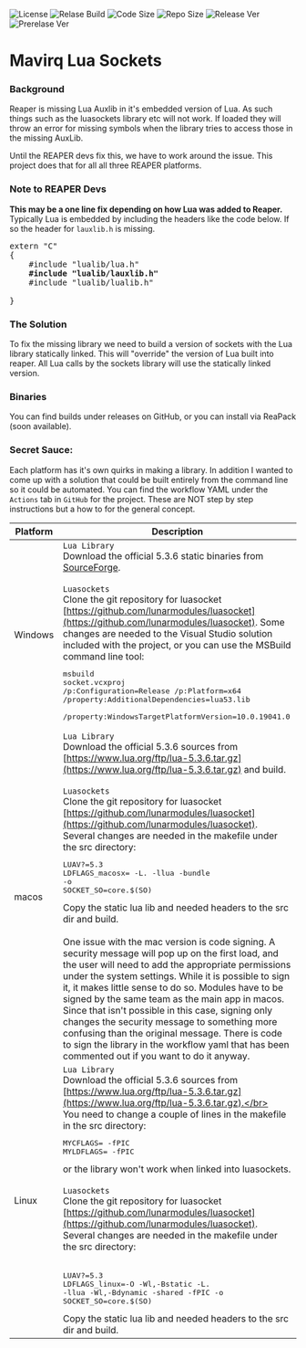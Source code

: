 ![License](https://img.shields.io/github/license/mavriq-dev/mavriq-lua-sockets)
![Relase Build](https://img.shields.io/github/workflow/status/mavriq-dev/mavriq-lua-sockets/Build?label=Build)
![Code Size](https://img.shields.io/github/languages/code-size/mavriq-dev/mavriq-lua-sockets)
![Repo Size](https://img.shields.io/github/repo-size/mavriq-dev/mavriq-lua-sockets)
![Release Ver](https://img.shields.io/github/v/release/mavriq-dev/mavriq-lua-sockets)
![Prerelase Ver](https://img.shields.io/github/v/release/mavriq-dev/mavriq-lua-sockets?include_prereleases)
# Mavirq Lua Sockets

### Background
Reaper is missing Lua Auxlib in it's embedded version of Lua. As such things such as the luasockets library etc will not work. If loaded they will throw an error for missing symbols when the library tries to access those in the missing AuxLib.

Until the REAPER devs fix this, we have to work around the issue. This project does that for all all three REAPER platforms.

### Note to REAPER Devs

**This may be a one line fix depending on how Lua was added to Reaper.** Typically Lua is embedded by including the headers like the code below. If so the header for `lauxlib.h` is missing.

<pre>extern "C"
{
    #include "lualib/lua.h"    
    <b>#include "lualib/lauxlib.h"</b>
    #include "lualib/lualib.h" 

}</pre>

### The Solution

To fix the missing library we need to build a version of sockets with the Lua library statically linked. This will "override" the version of Lua built into reaper. All Lua calls by the sockets library will use the statically linked version.

### Binaries
You can find builds under releases on GitHub, or you can install via ReaPack (soon available).

### Secret Sauce:
Each platform has it's own quirks in making a library. In addition I wanted to come up with a solution that could be built entirely from the command line so it could be automated. You can find the workflow YAML under the `Actions` tab in `GitHub` for the project. These are NOT step by step instructions but a how to for the general concept.

| Platform  | Description  |
|---|---|
| Windows |  `Lua Library`</br>Download the official 5.3.6 static binaries from [SourceForge](https://sourceforge.net/projects/luabinaries/files/5.3.6/Windows%Libraries/Static/lua-5.3.6_Win64_vc16_lib.zip).</br></br>`Luasockets`</br>Clone the git repository for luasocket [https://github.com/lunarmodules/luasocket](https://github.com/lunarmodules/luasocket). Some changes are needed to the Visual Studio solution included with the project, or you can use the MSBuild command line tool:<pre>msbuild socket.vcxproj </br>/p:Configuration=Release /p:Platform=x64 /property:AdditionalDependencies=lua53.lib </br>/property:WindowsTargetPlatformVersion=10.0.19041.0</pre> |
| macos | `Lua Library`</br>Download the official 5.3.6 sources from [https://www.lua.org/ftp/lua-5.3.6.tar.gz](https://www.lua.org/ftp/lua-5.3.6.tar.gz) and build.</br></br>`Luasockets`</br>Clone the git repository for luasocket [https://github.com/lunarmodules/luasocket](https://github.com/lunarmodules/luasocket). Several changes are needed in the makefile under the src directory:</br><PRE>LUAV?=5.3</br>LDFLAGS_macosx= -L. -llua -bundle -o</br>SOCKET_SO=core.$(SO)</PRE>Copy the static lua lib and needed headers to the src dir and build.</br></br> One issue with the mac version is code signing. A security message will pop up on the first load, and the user will need to add the appropriate permissions under the system settings. While it is possible to sign it, it makes little sense to do so. Modules have to be signed by the same team as the main app in macos. Since that isn't possible in this case, signing only changes the security message to something more confusing than the original message. There is code to sign the library in the workflow yaml that has been commented out if you want to do it anyway. |
| Linux | `Lua Library`</br>Download the official 5.3.6 sources from [https://www.lua.org/ftp/lua-5.3.6.tar.gz](https://www.lua.org/ftp/lua-5.3.6.tar.gz).</br></br>You need to change a couple of lines in the makefile in the src directory:</br><pre>MYCFLAGS= -fPIC</br>MYLDFLAGS= -fPIC</pre>or the library won't work when linked into luasockets.</br></br>`Luasockets`</br>Clone the git repository for luasocket [https://github.com/lunarmodules/luasocket](https://github.com/lunarmodules/luasocket). Several changes are needed in the makefile under the src directory:</br></br><PRE>LUAV?=5.3</br>LDFLAGS_linux=-O -Wl,-Bstatic -L. -llua -Wl,-Bdynamic -shared -fPIC -o</br>SOCKET_SO=core.$(SO)</PRE>Copy the static lua lib and needed headers to the src dir and build.|

